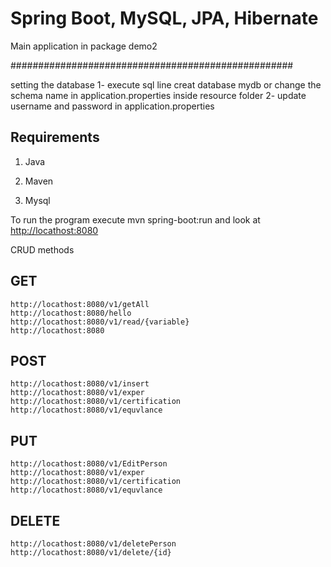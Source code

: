 # Spring Boot, MySQL, JPA, Hibernate




Main application in package demo2

###################################################

setting the database
    1- execute sql line creat database mydb
    or change the schema name in application.properties inside resource folder
    2- update username and password in application.properties 

## Requirements

1. Java 

2. Maven 

3. Mysql 

To run the program execute
    mvn spring-boot:run
    and look at <http://locathost:8080>
    
    
CRUD methods 

  ## GET
    
    http://locathost:8080/v1/getAll
    http://locathost:8080/hello
    http://locathost:8080/v1/read/{variable}
    http://locathost:8080
  
  ## POST
     
    http://locathost:8080/v1/insert
    http://locathost:8080/v1/exper
    http://locathost:8080/v1/certification
    http://locathost:8080/v1/equvlance
  
  ## PUT
  
    http://locathost:8080/v1/EditPerson
    http://locathost:8080/v1/exper
    http://locathost:8080/v1/certification
    http://locathost:8080/v1/equvlance
    
  ## DELETE
  
    http://locathost:8080/v1/deletePerson
    http://locathost:8080/v1/delete/{id}
  


